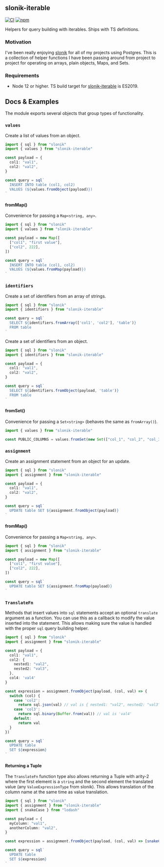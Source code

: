 ## slonik-iterable

[![CI](https://github.com/aarongodin/slonik-iterable/workflows/CI/badge.svg)](https://github.com/aarongodin/slonik-iterable/actions?query=workflow%3ACI)
[![npm](https://img.shields.io/npm/v/slonik-iterable)](https://npmjs.com/slonik-iterable)

Helpers for query building with iterables. Ships with TS definitions.

### Motivation

I've been really enjoying [slonik](https://github.com/gajus/slonik) for all of my projects using Postgres. This is a collection of helper functions I have been passing around from project to project for operating on arrays, plain objects, Maps, and Sets.

### Requirements

* Node 12 or higher. TS build target for [slonik-iterable](https://github.com/aarongodin/slonik-iterable) is ES2019.

## Docs & Examples

The module exports several objects that group types of functionality.

### `values`

Create a list of values from an object.

```ts
import { sql } from "slonik"
import { values } from "slonik-iterable"

const payload = {
  col1: "val1",
  col2: "val2",
}

const query = sql`
  INSERT INTO table (col1, col2)
  VALUES (${values.fromObject(payload)})
`
```

#### fromMap()

Convenience for passing a `Map<string, any>`.

```ts
import { sql } from "slonik"
import { values } from "slonik-iterable"

const payload = new Map([
  ["col1", "first value"],
  ["col2", 222],
])

const query = sql`
  INSERT INTO table (col1, col2)
  VALUES (${values.fromMap(payload)})
`
```

### `identifiers`

Create a set of identifiers from an array of strings.

```ts
import { sql } from "slonik"
import { identifiers } from "slonik-iterable"

const query = sql`
  SELECT ${identifiers.fromArray(['col1', 'col2'], 'table')}
  FROM table
`
```

Create a set of identifiers from an object.

```ts
import { sql } from "slonik"
import { identifiers } from "slonik-iterable"

const payload = {
  col1: "val1",
  col2: "val2",
}

const query = sql`
  SELECT ${identifiers.fromObject(payload, 'table')}
  FROM table
`
```

#### fromSet()

Convenience for passing a `Set<string>` (behaves the same as `fromArray()`).

```ts
import { values } from "slonik-iterable"

const PUBLIC_COLUMNS = values.fromSet(new Set(["col_1", "col_2", "col_3"]), "table")
```

### `assignment`

Create an assignment statement from an object for an update.

```ts
import { sql } from "slonik"
import { assignment } from "slonik-iterable"

const payload = {
  col1: "val1",
  col2: "val2",
}

const query = sql`
  UPDATE table SET ${assignment.fromObject(payload)}
`
```

#### fromMap()

Convenience for passing a `Map<string, any>`.

```ts
import { sql } from "slonik"
import { assignment } from "slonik-iterable"

const payload = new Map([
  ["col1", "first value"],
  ["col2", 222],
])

const query = sql`
  UPDATE table SET ${assignment.fromMap(payload)}
`
```

### `TranslateFn`

Methods that insert values into `sql` statements accept an optional `translate` argument as a function. You can use this as a callback to modify the value inserted into the statement. This allows making sure the value is handled with the proper `sql` query building helper.

```ts
import { sql } from "slonik"
import { assignment } from "slonik-iterable"

const payload = {
  col1: "val1",
  col2: {
    nested1: "val2",
    nested2: "val3",
  },
  col4: 'val4'
}

const expression = assignment.fromObject(payload, (col, val) => {
  switch (col) {
    case 'col2':
      return sql.json(val) // val is { nested1: "val2", nested2: "val3" }
    case 'col3':
      return sql.binary(Buffer.from(val)) // val is 'val4'
    default:
      return val
  }
})

const query = sql`
  UPDATE table
  SET ${expression}
`
```

#### Returning a Tuple

The `TranslateFn` function type also allows returning a Tuple with arity-2 where the first element is a `string` and the second element the translated value (any `ValueExpressionType` from slonik). This allows translation of the column name at the same time as value translation.

```ts
import { sql } from "slonik"
import { assignment } from "slonik-iterable"
import { snakeCase } from "lodash"

const payload = {
  myColumn: "val1",
  anotherColumn: "val2",
}

const expression = assignment.fromObject(payload, (col, val) => [snakeCase(col), val])

const query = sql`
  UPDATE table
  SET ${expression}
`
```
